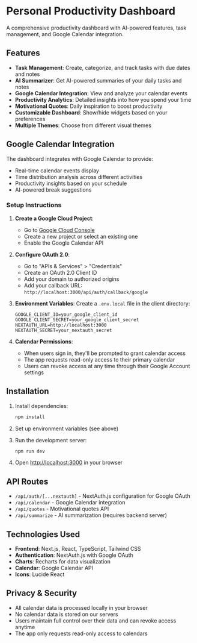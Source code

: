 # Personal Productivity Dashboard

A comprehensive productivity dashboard with AI-powered features, task management, and Google Calendar integration.

## Features

- **Task Management**: Create, categorize, and track tasks with due dates and notes
- **AI Summarizer**: Get AI-powered summaries of your daily tasks and notes
- **Google Calendar Integration**: View and analyze your calendar events
- **Productivity Analytics**: Detailed insights into how you spend your time
- **Motivational Quotes**: Daily inspiration to boost productivity
- **Customizable Dashboard**: Show/hide widgets based on your preferences
- **Multiple Themes**: Choose from different visual themes

## Google Calendar Integration

The dashboard integrates with Google Calendar to provide:
- Real-time calendar events display
- Time distribution analysis across different activities
- Productivity insights based on your schedule
- AI-powered break suggestions

### Setup Instructions

1. **Create a Google Cloud Project**:
   - Go to [Google Cloud Console](https://console.cloud.google.com/)
   - Create a new project or select an existing one
   - Enable the Google Calendar API

2. **Configure OAuth 2.0**:
   - Go to "APIs & Services" > "Credentials"
   - Create an OAuth 2.0 Client ID
   - Add your domain to authorized origins
   - Add your callback URL: `http://localhost:3000/api/auth/callback/google`

3. **Environment Variables**:
   Create a `.env.local` file in the client directory:
   ```
   GOOGLE_CLIENT_ID=your_google_client_id
   GOOGLE_CLIENT_SECRET=your_google_client_secret
   NEXTAUTH_URL=http://localhost:3000
   NEXTAUTH_SECRET=your_nextauth_secret
   ```

4. **Calendar Permissions**:
   - When users sign in, they'll be prompted to grant calendar access
   - The app requests read-only access to their primary calendar
   - Users can revoke access at any time through their Google Account settings

## Installation

1. Install dependencies:
   ```bash
   npm install
   ```

2. Set up environment variables (see above)

3. Run the development server:
   ```bash
   npm run dev
   ```

4. Open [http://localhost:3000](http://localhost:3000) in your browser

## API Routes

- `/api/auth/[...nextauth]` - NextAuth.js configuration for Google OAuth
- `/api/calendar` - Google Calendar integration
- `/api/quotes` - Motivational quotes API
- `/api/summarize` - AI summarization (requires backend server)

## Technologies Used

- **Frontend**: Next.js, React, TypeScript, Tailwind CSS
- **Authentication**: NextAuth.js with Google OAuth
- **Charts**: Recharts for data visualization
- **Calendar**: Google Calendar API
- **Icons**: Lucide React

## Privacy & Security

- All calendar data is processed locally in your browser
- No calendar data is stored on our servers
- Users maintain full control over their data and can revoke access anytime
- The app only requests read-only access to calendars

